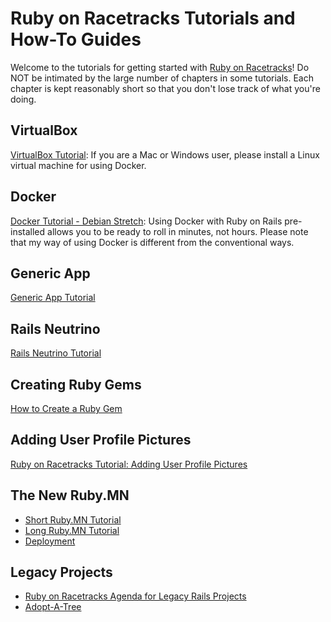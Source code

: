 # Ruby on Racetracks Tutorials and How-To Guides

Welcome to the tutorials for getting started with [Ruby on Racetracks](http://www.rubyonracetracks.com/)!  Do NOT be intimated by the large number of chapters in some tutorials.  Each chapter is kept reasonably short so that you don't lose track of what you're doing.

## VirtualBox
[VirtualBox Tutorial](https://github.com/rubyonracetracks/tutorial-virtualbox): If you are a Mac or Windows user, please install a Linux virtual machine for using Docker.

## Docker
[Docker Tutorial - Debian Stretch](https://github.com/rubyonracetracks/tutorial-docker-stretch): Using Docker with Ruby on Rails pre-installed allows you to be ready to roll in minutes, not hours.  Please note that my way of using Docker is different from the conventional ways.

## Generic App
[Generic App Tutorial](https://github.com/rubyonracetracks/tutorials-rails-short/blob/master/generic_app.md)

## Rails Neutrino
[Rails Neutrino Tutorial](https://github.com/rubyonracetracks/tutorials-rails-short/blob/master/rails_neutrino.md)

## Creating Ruby Gems
[How to Create a Ruby Gem](https://github.com/rubyonracetracks/howto_create_gem)

## Adding User Profile Pictures
[Ruby on Racetracks Tutorial: Adding User Profile Pictures](https://github.com/rubyonracetracks/tutorial_rails_profile_pic)

## The New Ruby.MN
* [Short Ruby.MN Tutorial](https://github.com/rubyonracetracks/tutorials-rails-short/blob/master/specific_projects/rubymn2.md)
* [Long Ruby.MN Tutorial](https://github.com/rubyonracetracks/tutorial-rails-rubymn2)
* [Deployment](https://rubymn2.herokuapp.com/)

## Legacy Projects
* [Ruby on Racetracks Agenda for Legacy Rails Projects](https://github.com/rubyonracetracks/cheat_sheets/blob/master/rails_legacy_projects.md)
* [Adopt-A-Tree](https://github.com/rubyonracetracks/tutorials-rails-short/blob/master/specific_projects/adoptatree.md)
